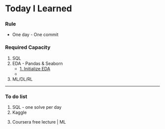 # Today I Learned

### Rule  
- One day - One commit

### Required Capacity

1) SQL
2) EDA - Pandas & Seaborn
   - [1. Initialize EDA](https://github.com/JHyuk2/TIL/tree/master/2023/EDA/1.%20Initial%20EDA)
   - 
3) ML/DL/RL

---

### To do list

1) SQL - one solve per day  
2) Kaggle  

3. Coursera free lecture | ML